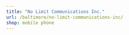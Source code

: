 ```yaml
---
title: "No Limit Communications Inc."
url: /baltimore/no-limit-communications-inc/
shop: mobile phone
---
```

